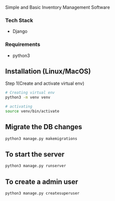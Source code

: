 Simple and Basic Inventory Management Software

### Tech Stack

- Django

### Requirements

- python3

## Installation (Linux/MacOS)

Step 1(Create and activate virtual env)

```bash
# Creating virtual env
python3 -m venv venv

# activating
source venv/bin/activate
```

## Migrate the DB changes

```bash
python3 manage.py makemigrations
```

## To start the server

```bash
python3 manage.py runserver
```

## To create a admin user

```bash
python3 manage.py createsuperuser
```
